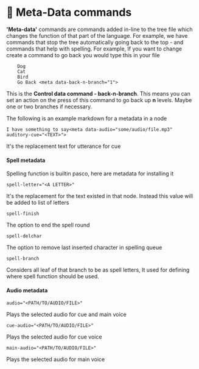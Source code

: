 # 🚀 Meta-Data commands

**'Meta-data'** commands are commands added in-line to the tree file which changes the function of that part of the language. For example, we have commands that stop the tree automatically going back to the top - and commands that help with spelling. For example, If you want to change create a command to go back you would type this in your file

```Animals
	Dog
	Cat
	Bird
	Go Back <meta data-back-n-branch="1">	   			
```

This is the **Control data command - back-n-branch**. This means you can set an action on the press of this command to go back up **n** levels. Maybe one or two branches if necessary.

The following is an example markdown for a metadata in a node

	I have something to say<meta data-audio="some/audio/file.mp3" auditory-cue="<TEXT>">

It's the replacement text for utterance for cue


#### Spell metadata

Spelling function is builtin pasco, here are metadata for installing it

	spell-letter="<A LETTER>"

It's the replacement for the text existed in that node. Instead this value will be added to list of letters

	spell-finish

The option to end the spell round

	spell-delchar

The option to remove last inserted character in spelling queue

	spell-branch

Considers all leaf of that branch to be as spell letters, It used for defining where spell function should be used.

#### Audio metadata

	audio="<PATH/TO/AUDIO/FILE>"

Plays the selected audio for cue and main voice

	cue-audio="<PATH/TO/AUDIO/FILE>"

Plays the selected audio for cue voice

	main-audio="<PATH/TO/AUDIO/FILE>"

Plays the selected audio for main voice

